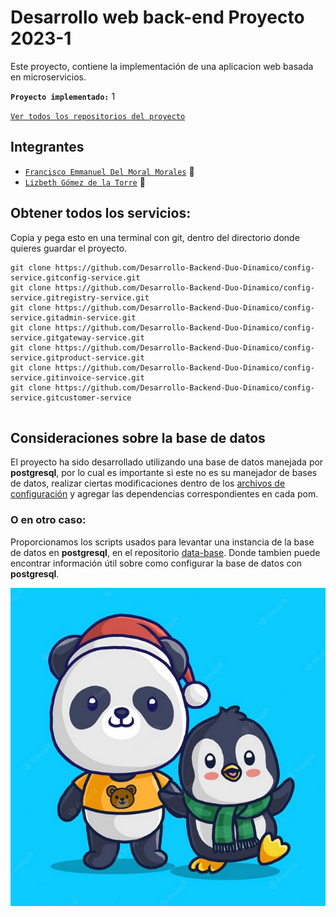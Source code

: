 # Desarrollo web back-end Proyecto 2023-1


Este proyecto, contiene la implementación de una aplicacion web basada en microservicios. 

**`Proyecto implementado:`** 1

[`Ver todos los repositorios del proyecto`](https://github.com/orgs/Desarrollo-Backend-Duo-Dinamico/repositories)

## Integrantes
-   [`Francisco Emmanuel Del Moral Morales`](https://github.com/cocisran)  :penguin:
-   [`Lizbeth Gómez de la Torre`](https://github.com/BethGomez44)  :panda_face:


## Obtener todos los servicios:
Copia y pega esto en una terminal con git, dentro del directorio donde quieres guardar el proyecto.

```
git clone https://github.com/Desarrollo-Backend-Duo-Dinamico/config-service.gitconfig-service.git
git clone https://github.com/Desarrollo-Backend-Duo-Dinamico/config-service.gitregistry-service.git
git clone https://github.com/Desarrollo-Backend-Duo-Dinamico/config-service.gitadmin-service.git
git clone https://github.com/Desarrollo-Backend-Duo-Dinamico/config-service.gitgateway-service.git
git clone https://github.com/Desarrollo-Backend-Duo-Dinamico/config-service.gitproduct-service.git
git clone https://github.com/Desarrollo-Backend-Duo-Dinamico/config-service.gitinvoice-service.git
git clone https://github.com/Desarrollo-Backend-Duo-Dinamico/config-service.gitcustomer-service


```

## Consideraciones sobre la base de datos

El proyecto ha sido desarrollado utilizando una base de datos manejada por **postgresql**, por lo cual es importante si este no es su manejador de bases de datos, realizar ciertas modificaciones dentro de los [archivos de configuración](https://github.com/Desarrollo-Backend-Duo-Dinamico/config-data) y agregar las dependencias correspondientes en cada pom.

### O en otro caso:

Proporcionamos los scripts usados para levantar una instancia de la base de datos en **postgresql**, en el repositorio [data-base](https://github.com/Desarrollo-Backend-Duo-Dinamico/data-base). Donde tambien puede encontrar información útil sobre como configurar la base de datos con **postgresql**.

![](./logo.png)